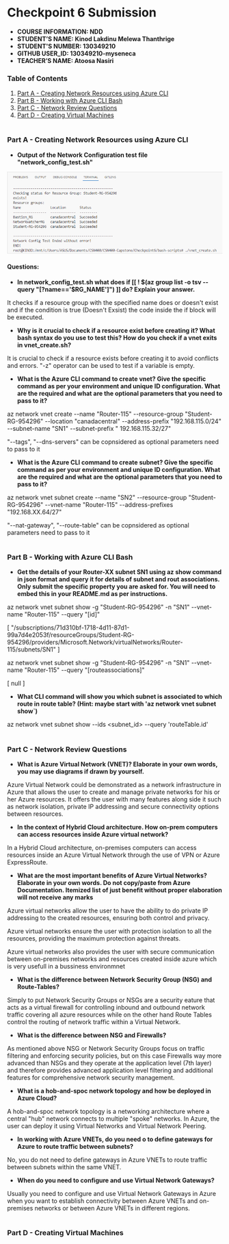 # Checkpoint 6 Submission

- **COURSE INFORMATION: NDD**
- **STUDENT’S NAME: Kinod Lakdinu Melewa Thanthrige**
- **STUDENT'S NUMBER: 130349210**
- **GITHUB USER_ID: 130349210-myseneca**
- **TEACHER’S NAME: Atoosa Nasiri**

### Table of Contents

1. [Part A - Creating Network Resources using Azure CLI](#header1)
2. [Part B -  Working with Azure CLI Bash](#header2)
3. [Part C - Network Review Questions](#header3)
4. [Part D - Creating Virtual Machines](#header4)

#
### **Part A - Creating Network Resources using Azure CLI**

- **Output of the Network Configuration test file "network_config_test.sh"**
<img src="Network Config Test.png" alt="Network Config Test" title="Network Config Test">

#### **Questions:** ####
- **In network_config_test.sh what does if [[ ! $(az group list -o tsv --query "[?name=='$RG_NAME']") ]] do? Explain your answer.**

It checks if a resource group with the specified name does or doesn't exist and if the condition is true (Doesn't Exsist) the code inside the if block will be executed.

- **Why is it crucial to check if a resource exist before creating it? What bash syntax do you use to test this? How do you check if a vnet exits in vnet_create.sh?**

It is crucial to check if a resource exists before creating it to avoid conflicts and errors. "-z" operator can be used to test if a variable is empty.

- **What is the Azure CLI command to create vnet? Give the specific command as per your environment and unique ID configuration. What are the required and what are the optional parameters that you need to pass to it?**

az network vnet create --name "Router-115" --resource-group "Student-RG-954296" --location "canadacentral" --address-prefix "192.168.115.0/24" --subnet-name "SN1" --subnet-prefix " 192.168.115.32/27"

"--tags", "--dns-servers" can be copnsidered as optional parameters need to pass to it


- **What is the Azure CLI command to create subnet? Give the specific command as per your environment and unique ID configuration. What are the required and what are the optional parameters that you need to pass to it?**

az network vnet subnet create --name "SN2" --resource-group "Student-RG-954296" --vnet-name "Router-115" --address-prefixes "192.168.XX.64/27"

"--nat-gateway", "--route-table" can be copnsidered as optional parameters need to pass to it
#
### **Part B -  Working with Azure CLI Bash**
- **Get the details of your Router-XX subnet SN1 using az show command in json format and query it for details of subnet and rout associations. Only submit the specific property you are asked for. You will need to embed this in your README.md as per instructions.**

az network vnet subnet show -g "Student-RG-954296" -n "SN1" --vnet-name "Router-115" --query "[id]"

[
  "/subscriptions/71d310bf-1718-4d11-87d1-99a7d4e2053f/resourceGroups/Student-RG-954296/providers/Microsoft.Network/virtualNetworks/Router-115/subnets/SN1"
]


az network vnet subnet show -g "Student-RG-954296" -n "SN1" --vnet-name "Router-115" --query "[routeassociations]"

[
  null
]


- **What CLI command will show you which subnet is associated to which route in route table? (Hint: maybe start with 'az network vnet subnet show`)**

az network vnet subnet show --ids <subnet_id> --query 'routeTable.id'
#

### **Part C - Network Review Questions**
- **What is Azure Virtual Network (VNET)? Elaborate in your own words, you may use diagrams if drawn by yourself.**

Azure Virtual Network could be demonstrated as a network infrastructure in Azure that allows the user to create and manage private networks for his or her Azure resources. It offers the user with many features along side it such as network isolation, private IP addressing and secure connectivity options between resources.


- **In the context of Hybrid Cloud architecture. How on-prem computers can access resources inside Azure virtual network?**

In a Hybrid Cloud architecture, on-premises computers can access resources inside an Azure Virtual Network through the use of VPN or Azure ExpressRoute.


- **What are the most important benefits of Azure Virtual Networks? Elaborate in your own words. Do not copy/paste from Azure Documentation. Itemized list of just benefit without proper elaboration will not receive any marks**

Azure virtual networks allow the user to have the ability to do private IP addressing to the created resources, ensuring both control and privacy.

Azure virtual networks ensure the user with protection isolation to all the resources, providing the maximum protection against threats.

Azure virtual networks also provides the user with secure communication  between on-premises networks and resources created inside azure which is very usefull in a bussiness environmnet

- **What is the difference between Network Security Group (NSG) and Route-Tables?**

Simply to put Network Security Groups or NSGs are a security eature that acts as a virtual firewall for controlling inbound and outbound network traffic covering all azure resources while on the other hand Route Tables control the routing of network traffic within a Virtual Network. 

- **What is the difference between NSG and Firewalls?**

As mentioned above NSG or Network Security Groups focus on traffic filtering and enforcing security policies, but on this case Firewalls way more advanced than NSGs and they operate at the application level (7th layer) and therefore provides advanced application level filtering and additional features for comprehensive network security management.

- **What is a hob-and-spoc network topology and how be deployed in Azure Cloud?**

A hob-and-spoc network topology is a networking architecture where a central "hub" network connects to multiple "spoke" networks. In Azure, the user can deploy it using Virtual Networks  and Virtual Network Peering.

- **In working with Azure VNETs, do you need o to define gateways for Azure to route traffic between subnets?**

No, you do not need to define gateways in Azure VNETs to route traffic between subnets within the same VNET.


- **When do you need to configure and use Virtual Network Gateways?**

Usually you need to configure and use Virtual Network Gateways in Azure when you want to establish connectivity between Azure VNETs and on-premises networks or between Azure VNETs in different regions.

#

### **Part D - Creating Virtual Machines**



